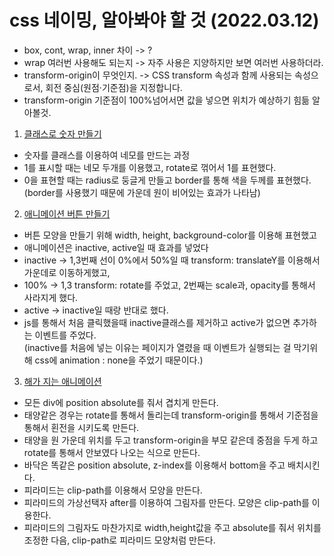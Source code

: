 # css 네이밍, 알아봐야 할 것 (2022.03.12)

- box, cont, wrap, inner 차이 -> ?
- wrap 여러번 사용해도 되는지 -> 자주 사용은 지양하지만 보면 여러번 사용하더라.
- transform-origin이 무엇인지. -> CSS transform 속성과 함께 사용되는 속성으로서, 회전 중심(원점·기준점)을 지정합니다.
- transform-origin 기준점이 100%넘어서면 값을 넣으면 위치가 예상하기 힘듦 알아볼것.

1. [클래스로 숫자 만들기](https://codepen.io/kimTaeHyeong/pen/xxPvgdR)

- 숫자를 클래스를 이용하여 네모를 만드는 과정
- 1를 표시할 때는 네모 두개를 이용했고, rotate로 꺾어서 1를 표현했다.
- 0을 표현할 때는 radius로 둥글게 만들고 border를 통해 색을 두께를 표현했다.(border를 사용했기 때문에 가운데 원이 비어있는 효과가 나타남)

2. [애니메이션 버튼 만들기](https://codepen.io/kimTaeHyeong/pen/xxPvgdR)

- 버튼 모양을 만들기 위해 width, height, background-color를 이용해 표현했고
- 애니메이션은 inactive, active일 때 효과를 넣었다
- inactive -> 1,3번째 선이 0%에서 50%일 때 transform: translateY를 이용해서 가운데로 이동하게했고,
- 100% -> 1,3 transform: rotate를 주었고, 2번째는 scale과, opacity를 통해서 사라지게 했다.
- active -> inactive일 때랑 반대로 했다.
- js를 통해서 처음 클릭했을때 inactive클래스를 제거하고 active가 없으면 추가하는 이벤트를 주었다. <br>(inactive를 처음에 넣는 이유는 페이지가 열렸을 때 이벤트가 실행되는 걸 막기위해 css에 animation : none을 주었기 때문이다.)

3. [해가 지는 애니메이션](https://codepen.io/kimTaeHyeong/pen/eYymzaw?editors=1100)

- 모든 div에 position absolute를 줘서 겹치게 만든다.
- 태양같은 경우는 rotate를 통해서 돌리는데 transform-origin를 통해서 기준점을 통해서 횐전을 시키도록 만든다.
- 태양을 원 가운데 위치를 두고 transform-origin을 부모 같은데 중점을 두게 하고 rotate를 통해서 안보였다 나오는 식으로 만든다.
- 바닥은 똑같은 position absolute, z-index를 이용해서 bottom을 주고 배치시킨다.
- 피라미드는 clip-path를 이용해서 모양을 만든다.
- 피라미드의 가상선택자 after를 이용하여 그림자를 만든다. 모양은 clip-path를 이용한다.
- 피라미드의 그림자도 마찬가지로 width,height값을 주고 absolute를 줘서 위치를 조정한 다음, clip-path로 피라미드 모양처럼 만든다.
